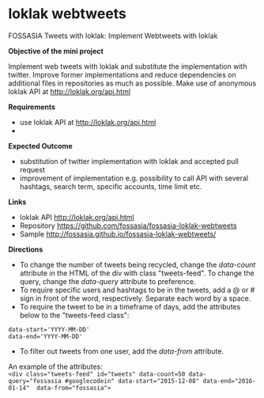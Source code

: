 # loklak webtweets

FOSSASIA Tweets with loklak: Implement Webtweets with loklak

**Objective of the mini project**

Implement web tweets with loklak and substitute the implementation with twitter. Improve former implementations and reduce dependencies on additional files in repositories as much as possible. Make use of anonymous loklak API at http://loklak.org/api.html

**Requirements**

- use loklak API at http://loklak.org/api.html
- 

**Expected Outcome**

- substitution of twitter implementation with loklak and accepted pull request
- improvement of implementation e.g. possibility to call API with several hashtags, search term, specific accounts, time limit etc.

**Links**

- loklak API http://loklak.org/api.html
- Repository https://github.com/fossasia/fossasia-loklak-webtweets
- Sample http://fossasia.github.io/fossasia-loklak-webtweets/

**Directions**
- To change the number of tweets being recycled, change the *data-count* attribute in the HTML of the div with class "tweets-feed". To change the query, change the *data-query* attribute to preference.  
- To require specific users and hashtags to be in the tweets, add a @ or # sign in front of the word, respectively. Separate each word by a space.  
- To require the tweet to be in a timeframe of days, add the attributes below to the "tweets-feed class":  

```
data-start='YYYY-MM-DD' 
data-end='YYYY-MM-DD'
```
- To filter out tweets from one user, add the *data-from* attribute.  

An example of the attributes:  
`<div class="tweets-feed" id="tweets" data-count=50 data-query="fossasia #googlecodein" data-start="2015-12-08" data-end="2016-01-14"  data-from="fossasia">`